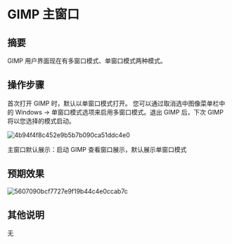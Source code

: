 #  GIMP 主窗口

## 摘要 

GIMP 用户界面现在有多窗口模式、单窗口模式两种模式。

## 操作步骤

首次打开 GIMP 时，默认以单窗口模式打开。 您可以通过取消选中图像菜单栏中的 Windows -> 单窗口模式选项来启用多窗口模式。退出 GIMP 后，下次 GIMP 将以您选择的模式启动。

![4b94f4f8c452e9b5b7b090ca51ddc4e0](https://github.com/microseyuyu/RISCV-testcase/blob/master/GIMP/img/4b94f4f8c452e9b5b7b090ca51ddc4e0.png)

主窗口默认展示：启动 GIMP 查看窗口展示，默认展示单窗口模式

## 预期效果

![5607090bcf7727e9f19b44c4e0ccab7c](https://github.com/microseyuyu/RISCV-testcase/blob/master/GIMP/img/5607090bcf7727e9f19b44c4e0ccab7c.png)

## 其他说明

无
